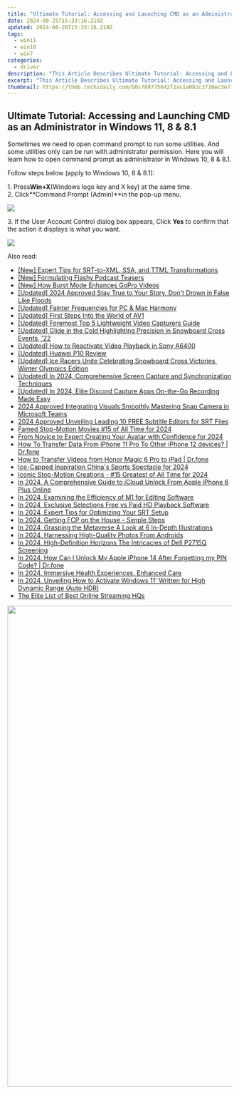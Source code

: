 ```yaml
---
title: "Ultimate Tutorial: Accessing and Launching CMD as an Administrator in Windows 11, 8 & 8.1"
date: 2024-08-25T15:33:16.219Z
updated: 2024-08-26T15:33:16.219Z
tags:
  - win11
  - win10
  - win7
categories:
  - driver
description: "This Article Describes Ultimate Tutorial: Accessing and Launching CMD as an Administrator in Windows 11, 8 & 8.1"
excerpt: "This Article Describes Ultimate Tutorial: Accessing and Launching CMD as an Administrator in Windows 11, 8 & 8.1"
thumbnail: https://thmb.techidaily.com/b0c789775642f2ac1a082c3710ec3e71a5c2db92094d509f8f2ac2b5d87390af.jpg
---
```


## Ultimate Tutorial: Accessing and Launching CMD as an Administrator in Windows 11, 8 & 8.1

Sometimes we need to open command prompt to run some utilities. And some utilities only can be run with administrator permission. Here you will learn how to open command prompt as administrator in Windows 10, 8 & 8.1.  
  
Follow steps below (apply to Windows 10, 8 & 8.1):  
  
1\. Press**Win+X**(Windows logo key and X key) at the same time.   
2\. Click**Command Prompt (Admin)**in the pop-up menu.  
  
![](https://images.drivereasy.com/wp-content/uploads/2016/05/img_57456297c1aec.png)   
  
 3\. If the User Account Control dialog box appears, Click **Yes**  to confirm that the action it displays is what you want.  
  
![](https://images.drivereasy.com/wp-content/uploads/2016/05/img_5745694fd538d.png)

<ins class="adsbygoogle"
     style="display:block"
     data-ad-format="autorelaxed"
     data-ad-client="ca-pub-7571918770474297"
     data-ad-slot="1223367746"></ins>



<ins class="adsbygoogle"
     style="display:block"
     data-ad-client="ca-pub-7571918770474297"
     data-ad-slot="8358498916"
     data-ad-format="auto"
     data-full-width-responsive="true"></ins>

<span class="atpl-alsoreadstyle">Also read:</span>
<div><ul>
<li><a href="https://some-knowledge.techidaily.com/new-expert-tips-for-srt-to-xml-ssa-and-ttml-transformations/"><u>[New] Expert Tips for SRT-to-XML, SSA, and TTML Transformations</u></a></li>
<li><a href="https://some-knowledge.techidaily.com/new-formulating-flashy-podcast-teasers/"><u>[New] Formulating Flashy Podcast Teasers</u></a></li>
<li><a href="https://some-knowledge.techidaily.com/new-how-burst-mode-enhances-gopro-videos/"><u>[New] How Burst Mode Enhances GoPro Videos</u></a></li>
<li><a href="https://instagram-video-files.techidaily.com/updated-2024-approved-stay-true-to-your-story-dont-drown-in-false-like-floods/"><u>[Updated] 2024 Approved  Stay True to Your Story, Don't Drown in False Like Floods</u></a></li>
<li><a href="https://some-knowledge.techidaily.com/updated-fainter-frequencies-for-pc-and-mac-harmony/"><u>[Updated] Fainter Frequencies for PC & Mac Harmony</u></a></li>
<li><a href="https://some-knowledge.techidaily.com/updated-first-steps-into-the-world-of-av1/"><u>[Updated] First Steps Into the World of AV1</u></a></li>
<li><a href="https://some-knowledge.techidaily.com/updated-foremost-top-5-lightweight-video-capturers-guide/"><u>[Updated] Foremost Top 5 Lightweight Video Capturers Guide</u></a></li>
<li><a href="https://some-knowledge.techidaily.com/updated-glide-in-the-cold-highlighting-precision-in-snowboard-cross-events-22/"><u>[Updated] Glide in the Cold  Highlighting Precision in Snowboard Cross Events, '22</u></a></li>
<li><a href="https://some-knowledge.techidaily.com/updated-how-to-reactivate-video-playback-in-sony-a6400/"><u>[Updated] How to Reactivate Video Playback in Sony A6400</u></a></li>
<li><a href="https://some-knowledge.techidaily.com/updated-huawei-p10-review/"><u>[Updated] Huawei P10 Review</u></a></li>
<li><a href="https://some-knowledge.techidaily.com/updated-ice-racers-unite-celebrating-snowboard-cross-victories-winter-olympics-edition/"><u>[Updated] Ice Racers Unite  Celebrating Snowboard Cross Victories, Winter Olympics Edition</u></a></li>
<li><a href="https://video-screen-grab.techidaily.com/updated-in-2024-comprehensive-screen-capture-and-synchronization-techniques/"><u>[Updated] In 2024, Comprehensive Screen Capture and Synchronization Techniques</u></a></li>
<li><a href="https://discord-videos.techidaily.com/updated-in-2024-elite-discord-capture-apps-on-the-go-recording-made-easy/"><u>[Updated] In 2024, Elite Discord Capture Apps  On-the-Go Recording Made Easy</u></a></li>
<li><a href="https://snapchat-videos.techidaily.com/2024-approved-integrating-visuals-smoothly-mastering-snap-camera-in-microsoft-teams/"><u>2024 Approved  Integrating Visuals Smoothly  Mastering Snap Camera in Microsoft Teams</u></a></li>
<li><a href="https://some-skills.techidaily.com/2024-approved-unveiling-leading-10-free-subtitle-editors-for-srt-files/"><u>2024 Approved  Unveiling Leading 10 FREE Subtitle Editors for SRT Files</u></a></li>
<li><a href="https://some-knowledge.techidaily.com/famed-stop-motion-movies-15-of-all-time-for-2024/"><u>Famed Stop-Motion Movies #15 of All Time for 2024</u></a></li>
<li><a href="https://some-knowledge.techidaily.com/from-novice-to-expert-creating-your-avatar-with-confidence-for-2024/"><u>From Novice to Expert  Creating Your Avatar with Confidence for 2024</u></a></li>
<li><a href="https://blog-min.techidaily.com/how-to-transfer-data-from-iphone-11-pro-to-other-iphone-12-devices-drfone-by-drfone-transfer-data-from-ios-transfer-data-from-ios/"><u>How To Transfer Data From iPhone 11 Pro To Other iPhone 12 devices? | Dr.fone</u></a></li>
<li><a href="https://android-transfer.techidaily.com/how-to-transfer-videos-from-honor-magic-6-pro-to-ipad-drfone-by-drfone-transfer-from-android-transfer-from-android/"><u>How to Transfer Videos from Honor Magic 6 Pro to iPad | Dr.fone</u></a></li>
<li><a href="https://some-knowledge.techidaily.com/ice-capped-inspiration-chinas-sports-spectacle-for-2024/"><u>Ice-Capped Inspiration  China's Sports Spectacle for 2024</u></a></li>
<li><a href="https://some-knowledge.techidaily.com/iconic-stop-motion-creations-15-greatest-of-all-time-for-2024/"><u>Iconic Stop-Motion Creations - #15 Greatest of All Time for 2024</u></a></li>
<li><a href="https://activate-lock.techidaily.com/in-2024-a-comprehensive-guide-to-icloud-unlock-from-apple-iphone-6-plus-online-by-drfone-ios/"><u>In 2024, A Comprehensive Guide to iCloud Unlock From Apple iPhone 6 Plus Online</u></a></li>
<li><a href="https://some-knowledge.techidaily.com/in-2024-examining-the-efficiency-of-m1-for-editing-software/"><u>In 2024, Examining the Efficiency of M1 for Editing Software</u></a></li>
<li><a href="https://some-knowledge.techidaily.com/in-2024-exclusive-selections-free-vs-paid-hd-playback-software/"><u>In 2024, Exclusive Selections  Free vs Paid HD Playback Software</u></a></li>
<li><a href="https://some-knowledge.techidaily.com/in-2024-expert-tips-for-optimizing-your-srt-setup/"><u>In 2024, Expert Tips for Optimizing Your SRT Setup</u></a></li>
<li><a href="https://some-knowledge.techidaily.com/in-2024-getting-fcp-on-the-house-simple-steps/"><u>In 2024, Getting FCP on the House - Simple Steps</u></a></li>
<li><a href="https://some-knowledge.techidaily.com/in-2024-grasping-the-metaverse-a-look-at-6-in-depth-illustrations/"><u>In 2024, Grasping the Metaverse  A Look at 6 In-Depth Illustrations</u></a></li>
<li><a href="https://some-knowledge.techidaily.com/in-2024-harnessing-high-quality-photos-from-androids/"><u>In 2024, Harnessing High-Quality Photos From Androids</u></a></li>
<li><a href="https://some-knowledge.techidaily.com/in-2024-high-definition-horizons-the-intricacies-of-dell-p2715q-screening/"><u>In 2024, High-Definition Horizons  The Intricacies of Dell P2715Q Screening</u></a></li>
<li><a href="https://iphone-unlock.techidaily.com/in-2024-how-can-i-unlock-my-apple-iphone-14-after-forgetting-my-pin-code-drfone-by-drfone-ios/"><u>In 2024, How Can I Unlock My Apple iPhone 14 After Forgetting my PIN Code? | Dr.fone</u></a></li>
<li><a href="https://some-knowledge.techidaily.com/in-2024-immersive-health-experiences-enhanced-care/"><u>In 2024, Immersive Health Experiences, Enhanced Care</u></a></li>
<li><a href="https://article-helps.techidaily.com/in-2024-unveiling-how-to-activate-windows-11-written-for-high-dynamic-range-auto-hdr/"><u>In 2024, Unveiling How to Activate Windows 11' Written for High Dynamic Range (Auto HDR)</u></a></li>
<li><a href="https://extra-tips.techidaily.com/the-elite-list-of-best-online-streaming-hqs/"><u>The Elite List of Best Online Streaming HQs</u></a></li>
</ul></div>

<!-- affiliate ads begin -->
<a href="https://parisrhonecom.sjv.io/c/5597632/1922358/21553" target="_top" id="1922358"><img src="//a.impactradius-go.com/display-ad/21553-1922358" border="0" alt="" width="1080" height="1080"/></a><img height="0" width="0" src="https://imp.pxf.io/i/5597632/1922358/21553" style="position:absolute;visibility:hidden;" border="0" />
<!-- affiliate ads end -->